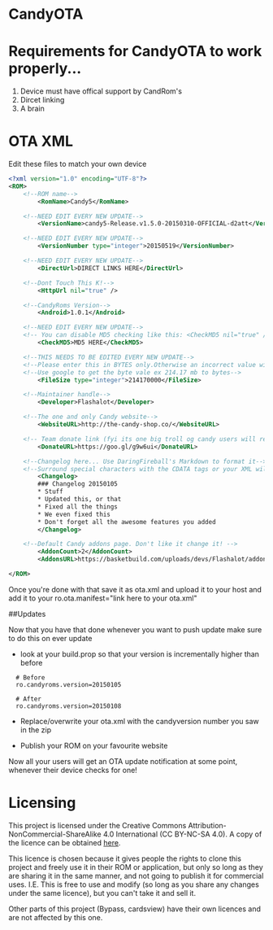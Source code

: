 # CandyOTA

# Requirements for CandyOTA to work properly...


1. Device must have offical support by CandRom's
2. Dircet linking 
3. A brain

# OTA XML 
Edit these files to match your own device 
``` XML
<?xml version="1.0" encoding="UTF-8"?>
<ROM>
	<!--ROM name-->
		<RomName>Candy5</RomName>

	<!--NEED EDIT EVERY NEW UPDATE-->
		<VersionName>candy5-Release.v1.5.0-20150310-OFFICIAL-d2att</VersionName>

	<!--NEED EDIT EVERY NEW UPDATE-->
		<VersionNumber type="integer">20150519</VersionNumber>

	<!--NEED EDIT EVERY NEW UPDATE-->
		<DirectUrl>DIRECT LINKS HERE</DirectUrl>

	<!--Dont Touch This K!-->
		<HttpUrl nil="true" />

	<!--CandyRoms Version-->
		<Android>1.0.1</Android>

	<!--NEED EDIT EVERY NEW UPDATE-->
	<!-- You can disable MD5 checking like this: <CheckMD5 nil="true" />-->
		<CheckMD5>MD5 HERE</CheckMD5>

	<!--THIS NEEDS TO BE EDITED EVERY NEW UPDATE-->
	<!--Please enter this in BYTES only.Otherwise an incorrect value will be shown-->
	<!--Use google to get the byte vale ex 214.17 mb to bytes-->
		<FileSize type="integer">214170000</FileSize>

	<!--Maintainer handle-->
		<Developer>Flashalot</Developer>

	<!--The one and only Candy website-->
		<WebsiteURL>http://the-candy-shop.co/</WebsiteURL>

	<!-- Team donate link (fyi its one big troll og candy users will rember it) -->
		<DonateURL>https://goo.gl/g9w6ui</DonateURL>

	<!--Changelog here... Use DaringFireball's Markdown to format it-->
	<!--Surround special characters with the CDATA tags or your XML will NOT parse-->
		<Changelog>
		### Changelog 20150105
		* Stuff
		* Updated this, or that
		* Fixed all the things
		* We even fixed this
		* Don't forget all the awesome features you added
		</Changelog>

	<!--Default Candy addons page. Don't like it change it! -->
		<AddonCount>2</AddonCount>
		<AddonsURL>https://basketbuild.com/uploads/devs/Flashalot/addons.xml</AddonsURL>

</ROM>
```
Once you're done with that save it as ota.xml and upload it to your host
and add it to your ro.ota.manifest="link here to your ota.xml" 

##Updates

Now that you have that done whenever you want to push update make sure to do this on ever update 

- look at your build.prop so that your version is incrementally higher than before

```
  # Before
  ro.candyroms.version=20150105
  
  # After
  ro.candyroms.version=20150108 
```
- Replace/overwrite your ota.xml with the candyversion number you saw in the zip

- Publish your ROM on your favourite website

Now all your users will get an OTA update notification at some point, whenever their device checks for one!


# Licensing

This project is licensed under the Creative Commons Attribution-NonCommercial-ShareAlike 4.0 International (CC BY-NC-SA 4.0). A copy of the licence can be obtained [here](http://creativecommons.org/licenses/by-nc-sa/4.0/legalcode).

This licence is chosen because it gives people the rights to clone this project and freely use it in their ROM or application, but only so long as they are sharing it in the same manner, and not going to publish it for commercial uses. I.E. This is free to use and modify (so long as you share any changes under the same licence), but you can't take it and sell it.

Other parts of this project (Bypass, cardsview) have their own licences and are not affected by this one.
